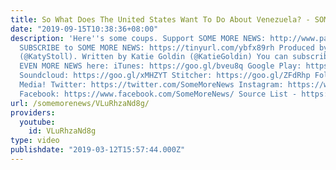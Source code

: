 ```yaml
---
title: So What Does The United States Want To Do About Venezuela? - SOME MORE NEWS
date: "2019-09-15T10:38:36+08:00"
description: 'Here''s some coups. Support SOME MORE NEWS: http://www.patreon.com/SomeMoreNews
  SUBSCRIBE to SOME MORE NEWS: https://tinyurl.com/ybfx89rh Produced by Katy Stoll
  (@KatyStoll). Written by Katie Goldin (@KatieGoldin) You can subscribe to our podcast
  EVEN MORE NEWS here: iTunes: https://goo.gl/bveu8q Google Play: https://goo.gl/zpnhN9
  Soundcloud: https://goo.gl/xMHZYT Stitcher: https://goo.gl/ZFdRhp Follow us on social
  Media! Twitter: https://twitter.com/SomeMoreNews Instagram: https://www.instagram.com/SomeMoreNews/
  Facebook: https://www.facebook.com/SomeMoreNews/ Source List - https://goo.gl/qVNrMt'
url: /somemorenews/VLuRhzaNd8g/
providers:
  youtube:
    id: VLuRhzaNd8g
type: video
publishdate: "2019-03-12T15:57:44.000Z"
---
```

